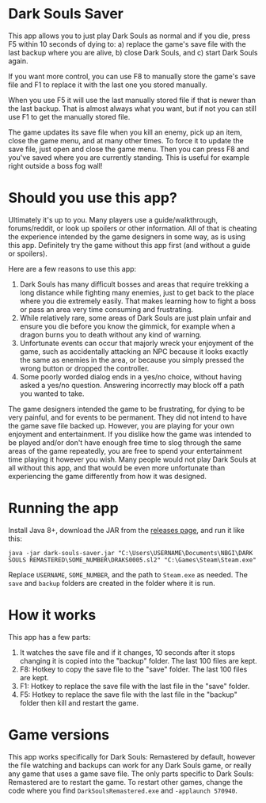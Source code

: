 # Dark Souls Saver

This app allows you to just play Dark Souls as normal and if you die, press F5 within 10 seconds of dying to:
a) replace the game's save file with the last backup where you are alive,
b) close Dark Souls, and
c) start Dark Souls again.

If you want more control, you can use F8 to manually store the game's save file and F1 to replace it with the last one you stored manually.

When you use F5 it will use the last manually stored file if that is newer than the last backup. That is almost always what you want, but if not you can still use F1 to get the manually stored file.

The game updates its save file when you kill an enemy, pick up an item, close the game menu, and at many other times. To force it to update the save file, just open and close the game menu. Then you can press F8 and you've saved where you are currently standing. This is useful for example right outside a boss fog wall!

# Should you use this app?

Ultimately it's up to you. Many players use a guide/walkthrough, forums/reddit, or look up spoilers or other information. All of that is cheating the experience intended by the game designers in some way, as is using this app. Definitely try the game without this app first (and without a guide or spoilers).

Here are a few reasons to use this app:

1) Dark Souls has many difficult bosses and areas that require trekking a long distance while fighting many enemies, just to get back to the place where you die extremely easily. That makes learning how to fight a boss or pass an area very time consuming and frustrating.
2) While relatively rare, some areas of Dark Souls are just plain unfair and ensure you die before you know the gimmick, for example when a dragon burns you to death without any kind of warning.
3) Unfortunate events can occur that majorly wreck your enjoyment of the game, such as accidentally attacking an NPC because it looks exactly the same as enemies in the area, or because you simply pressed the wrong button or dropped the controller.
4) Some poorly worded dialog ends in a yes/no choice, without having asked a yes/no question. Answering incorrectly may block off a path you wanted to take.

The game designers intended the game to be frustrating, for dying to be very painful, and for events to be permanent. They did not intend to have the game save file backed up. However, you are playing for your own enjoyment and entertainment. If you dislike how the game was intended to be played and/or don't have enough free time to slog through the same areas of the game repeatedly, you are free to spend your entertainment time playing it however you wish. Many people would not play Dark Souls at all without this app, and that would be even more unfortunate than experiencing the game differently from how it was designed.

# Running the app

Install Java 8+, download the JAR from the [releases page](https://github.com/EsotericSoftware/dark-souls-saver/releases), and run it like this:

```
java -jar dark-souls-saver.jar "C:\Users\USERNAME\Documents\NBGI\DARK SOULS REMASTERED\SOME_NUMBER\DRAKS0005.sl2" "C:\Games\Steam\Steam.exe"
```

Replace `USERNAME`, `SOME_NUMBER`, and the path to `Steam.exe` as needed. The `save` and `backup` folders are created in the folder where it is run.

# How it works

This app has a few parts:

1) It watches the save file and if it changes, 10 seconds after it stops changing it is copied into the "backup" folder. The last 100 files are kept.
2) F8: Hotkey to copy the save file to the "save" folder. The last 100 files are kept.
3) F1: Hotkey to replace the save file with the last file in the "save" folder.
4) F5: Hotkey to replace the save file with the last file in the "backup" folder then kill and restart the game.

# Game versions

This app works specifically for Dark Souls: Remastered by default, however the file watching and backups can work for any Dark Souls game, or really any game that uses a game save file. The only parts specific to Dark Souls: Remastered are to restart the game. To restart other games, change the code where you find `DarkSoulsRemastered.exe` and `-applaunch 570940`.
